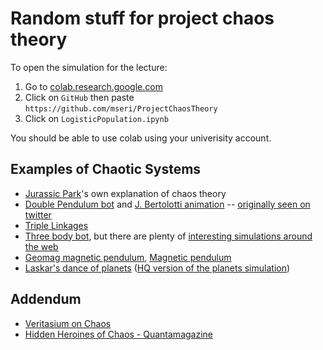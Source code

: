 # Random stuff for project chaos theory

To open the simulation for the lecture:

1. Go to [colab.research.google.com](colab.research.google.com)
2. Click on `GitHub` then paste `https://github.com/mseri/ProjectChaosTheory`
3. Click on `LogisticPopulation.ipynb`

You should be able to use colab using your univerisity account.

## Examples of Chaotic Systems

- [Jurassic Park](https://youtu.be/5cVLUPwrSmU)'s own explanation of chaos theory
- [Double Pendulum bot](https://twitter.com/pendulum_bot) and [J. Bertolotti animation](https://commons.wikimedia.org/wiki/File:Doublependula.gif) -- [originally seen on twitter](https://twitter.com/j_bertolotti/status/1031466199866114049)
- [Triple Linkages](https://youtu.be/aVjj6VE-tNg)
- [Three body bot](https://twitter.com/ThreeBodyBot), but there are plenty of [interesting simulations around the web](https://twitter.com/simon_tardivel/status/1215728659010670594)
- [Geomag magnetic pendulum](https://youtu.be/Qe5Enm96MFQ), [Magnetic pendulum](https://youtu.be/nDTxJlXLoZE)
- [Laskar's dance of planets](https://youtu.be/Ycs0wHku5Cw?t=2821) ([HQ version of the planets simulation](https://perso.imcce.fr/jacques-laskar/medias/COLLIc_VGA.mov))

## Addendum

- [Veritasium on Chaos](https://youtu.be/ovJcsL7vyrk)
- [Hidden Heroines of Chaos - Quantamagazine](https://www.quantamagazine.org/hidden-heroines-of-chaos-ellen-fetter-and-margaret-hamilton-20190520/)
